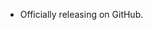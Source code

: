 
[//]: # (This file contains all the changes that should be displayed in our releases.)
[//]: # (In order to use it, add new lines below this comment session, above existing ones.)
[//]: # (The build and release systems will only add the new lines to the release, so NEVER edit an existing line,)
[//]: # (since it would make it appear again in the release.)
[//]: # (Add meaningful description of your changes, and if relevant how to make use of a new feature you're adding,)
[//]: # (as well as pointers to relevant documentation in our docs folder.)

- Officially releasing on GitHub.